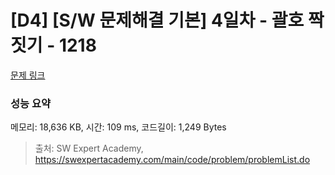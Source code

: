 # [D4] [S/W 문제해결 기본] 4일차 - 괄호 짝짓기 - 1218 

[문제 링크](https://swexpertacademy.com/main/code/problem/problemDetail.do?contestProbId=AV14eWb6AAkCFAYD) 

### 성능 요약

메모리: 18,636 KB, 시간: 109 ms, 코드길이: 1,249 Bytes



> 출처: SW Expert Academy, https://swexpertacademy.com/main/code/problem/problemList.do
